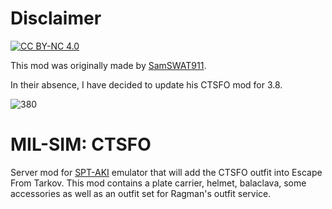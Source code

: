 # Disclaimer

[![CC BY-NC 4.0][cc-by-shield]][cc-by]

[cc-by]: https://creativecommons.org/licenses/by-sa/4.0/
[cc-by-shield]: https://img.shields.io/badge/License-CC%20BY--SA%204.0-lightgrey.svg

This mod was originally made by <a href="https://github.com/SamSWAT911">SamSWAT911</a>.

In their absence, I have decided to update his CTSFO mod for 3.8. 
  
![380](https://github.com/toxicspike/SamSWAT.COD.JW-GROM.Fixed/assets/10299219/1ad985bc-a685-4614-a8e7-d38cc706895c)

# MIL-SIM: CTSFO

Server mod for  [SPT-AKI](https://hub.sp-tarkov.com/) emulator that will add the CTSFO outfit into Escape From Tarkov.
This mod contains a plate carrier, helmet, balaclava, some accessories as well as an outfit set for Ragman's outfit service.
